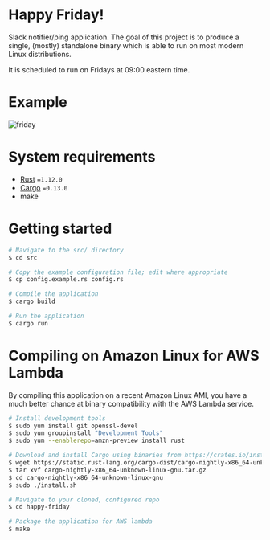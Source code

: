 # Happy Friday!

Slack notifier/ping application. The goal of this project is to produce a
single, (mostly) standalone binary which is able to run on most modern Linux
distributions.

It is scheduled to run on Fridays at 09:00 eastern time.

# Example

![friday](https://cloud.githubusercontent.com/assets/3905798/19406168/ecebd63c-924e-11e6-8a48-cc32f998e5a4.png)

# System requirements

 - [Rust][rust] `=1.12.0`
 - [Cargo][cargo] `=0.13.0`
 - make

# Getting started

```bash
# Navigate to the src/ directory
$ cd src

# Copy the example configuration file; edit where appropriate
$ cp config.example.rs config.rs

# Compile the application
$ cargo build

# Run the application
$ cargo run
```

# Compiling on Amazon Linux for AWS Lambda

By compiling this application on a recent Amazon Linux AMI, you have a much
better chance at binary compatibility with the AWS Lambda service.

```bash
# Install development tools
$ sudo yum install git openssl-devel
$ sudo yum groupinstall "Development Tools"
$ sudo yum --enablerepo=amzn-preview install rust

# Download and install Cargo using binaries from https://crates.io/install
$ wget https://static.rust-lang.org/cargo-dist/cargo-nightly-x86_64-unknown-linux-gnu.tar.gz
$ tar xvf cargo-nightly-x86_64-unknown-linux-gnu.tar.gz
$ cd cargo-nightly-x86_64-unknown-linux-gnu
$ sudo ./install.sh

# Navigate to your cloned, configured repo
$ cd happy-friday

# Package the application for AWS lambda
$ make
```

[rust]: https://www.rust-lang.org/
[cargo]: https://github.com/rust-lang/cargo
